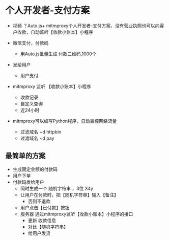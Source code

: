 
# 个人开发者-支付方案

- 视频 ？Auto.js+ mitmproxy个人开发者-支付方案，没有营业执照也可以向客户收款，自动监听【收款小账本】小程序

- 微信支付，付款码
    - 用Auto.js批量生成 付款二维码,1000个
- 发给用户
    - 用户支付

- mitmproxy 监听 【收款小账本】小程序
    - 收款记录
    - 自定义查询
    - 近24小时
- mitmproxy可以编写Python程序，自动监控网络流量
    - 过滤域名 ~d httpbin
    - 过滤域名 ~d pay

## 最简单的方案
- 生成固定金额的付款码
- 用户下单
- 付款码发给用户
    - 同时生成一个 随机字符串 ，3位 X4y
    - 让用户在付款时，把【随机字符串】输入【备注】
        - 否则不退款
    - 用户点击【已付款】按钮
    - 服务器 通过mitmproxy监听【收款小账本】小程序的接口
        - 更新 收款信息
        - 对比【随机字符串】
        - 给用户发货